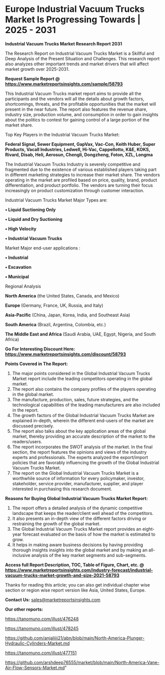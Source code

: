  # Europe Industrial Vacuum Trucks Market Is Progressing Towards | 2025 - 2031

<strong>Industrial Vacuum Trucks Market Research Report 2031</strong>

The Research Report on Industrial Vacuum Trucks Market is a Skillful and Deep Analysis of the Present Situation and Challenges. This research report also analyzes other important trends and market drivers that will affect market growth over 2025-2031.

<strong>Request Sample Report @ <a href=https://www.marketreportsinsights.com/sample/58793>https://www.marketreportsinsights.com/sample/58793</a></strong>

This Industrial Vacuum Trucks market report aims to provide all the participants and the vendors will all the details about growth factors, shortcomings, threats, and the profitable opportunities that the market will present in the near future. The report also features the revenue share, industry size, production volume, and consumption in order to gain insights about the politics to contest for gaining control of a large portion of the market share.

Top Key Players in the Industrial Vacuum Trucks Market:

<strong>Federal Signal, Sewer Equipment, GapVax, Vac-Con, Keith Huber, Super Products, Vacall Industries, Ledwell, Hi-Vac, Cappellotto, K&E, KOKS, Rivard, Disab, Heli, Aerosun, Chengli, Dongzheng, Foton, XZL, Longma</strong>

The Industrial Vacuum Trucks Industry is severely competitive and fragmented due to the existence of various established players taking part in different marketing strategies to increase their market share. The vendors operating in the market are profiled based on price, quality, brand, product differentiation, and product portfolio. The vendors are turning their focus increasingly on product customization through customer interaction.

Industrial Vacuum Trucks Market Major Types are:

<strong>• Liquid Suctioning Only

• Liquid and Dry Suctioning

• High Velocity

• Industrial Vacuum Trucks</strong>

Market Major end-user applications :

<strong>• Industrial

• Excavation

• Municipal</strong>

Regional Analysis

</u><strong><b>North America</b></strong> (the United States, Canada, and Mexico)

<strong><b>Europe </b></strong>(Germany, France, UK, Russia, and Italy)

<strong><b>Asia-Pacific</b></strong> (China, Japan, Korea, India, and Southeast Asia)

<strong><b>South America</b></strong> (Brazil, Argentina, Colombia, etc.)

<strong><b>The Middle East and Africa</b></strong> (Saudi Arabia, UAE, Egypt, Nigeria, and South Africa)

<strong>Go For Interesting Discount Here: <a href=https://www.marketreportsinsights.com/discount/58793>https://www.marketreportsinsights.com/discount/58793</a></strong>

<strong>Points Covered in The Report:</strong>
<ol>
  <li>The major points considered in the Global Industrial Vacuum Trucks Market report include the leading competitors operating in the global market.</li>
  <li>The report also contains the company profiles of the players operating in the global market.</li>
  <li>The manufacture, production, sales, future strategies, and the technological capabilities of the leading manufacturers are also included in the report.</li>
  <li>The growth factors of the Global Industrial Vacuum Trucks Market are explained in-depth, wherein the different end-users of the market are discussed precisely.</li>
  <li>The report also talks about the key application areas of the global market, thereby providing an accurate description of the market to the readers/users.</li>
  <li>The report incorporates the SWOT analysis of the market. In the final section, the report features the opinions and views of the industry experts and professionals. The experts analyzed the export/import policies that are favorably influencing the growth of the Global Industrial Vacuum Trucks Market.</li>
  <li>The report on the Global Industrial Vacuum Trucks Market is a worthwhile source of information for every policymaker, investor, stakeholder, service provider, manufacturer, supplier, and player interested in purchasing this research document.</li>
</ol>
<strong>Reasons for Buying Global Industrial Vacuum Trucks Market Report:</strong>

<ol>
  <li>The report offers a detailed analysis of the dynamic competitive landscape that keeps the reader/client well ahead of the competitors.</li>
  <li>It also presents an in-depth view of the different factors driving or restraining the growth of the global market.</li>
  <li>The Global Industrial Vacuum Trucks Market report provides an eight-year forecast evaluated on the basis of how the market is estimated to grow.</li>
  <li>It helps in making aware business decisions by having providing thorough insights insights into the global market and by making an all-inclusive analysis of the key market segments and sub-segments.</li>
</ol>
<strong>Access full Report Description, TOC, Table of Figure, Chart, etc. @ <a href=https://www.marketreportsinsights.com/industry-forecast/industrial-vacuum-trucks-market-growth-and-size-2021-58793>https://www.marketreportsinsights.com/industry-forecast/industrial-vacuum-trucks-market-growth-and-size-2021-58793</a></strong>


Thanks for reading this article; you can also get individual chapter wise section or region wise report version like Asia, United States, Europe.

<strong>Contact Us:</strong>
sales@marketreportsinsights.com

<strong>Our other reports:</strong>

<a href=https://tanomuno.com/illust/476248>https://tanomuno.com/illust/476248</a>

<a href=https://tanomuno.com/illust/478245>https://tanomuno.com/illust/478245</a>

<a href=https://github.com/anjaliiii21/abn/blob/main/North-America-Plunger-Hydraulic-Cylinders-Market.md>https://github.com/anjaliiii21/abn/blob/main/North-America-Plunger-Hydraulic-Cylinders-Market.md</a>

<a href=https://tanomuno.com/illust/477151>https://tanomuno.com/illust/477151</a>

<a href=https://github.com/arshdeep76555/market/blob/main/North-America-Vane-Air-Flow-Sensors-Market.md>https://github.com/arshdeep76555/market/blob/main/North-America-Vane-Air-Flow-Sensors-Market.md</a>"
